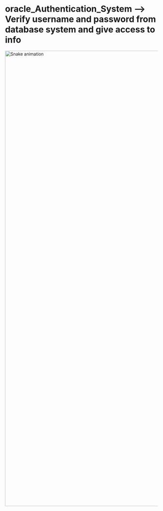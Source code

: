 # oracle_Authentication_System --> Verify username and password from database system and give access to info


<img src="https://codeshack.io/secure-login-system-php-mysql/" width = 1500 alt="Snake animation" />
